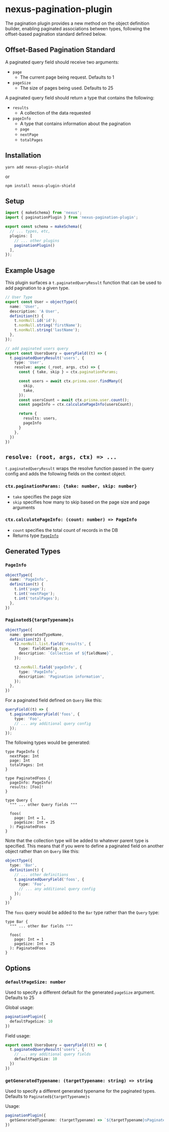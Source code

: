 # nexus-pagination-plugin

The pagination plugin provides a new method on the object definition builder, enabling paginated associations between types, following the offset-based pagination standard defined below.

## Offset-Based Pagination Standard

A paginated query field should receive two arguments:

* `page`
  * The current page being request. Defaults to 1
* `pageSize`
  * The size of pages being used. Defaults to 25

A paginated query field should return a type that contains the following:

* `results`
  * A collection of the data requested
* `pageInfo`
  * A type that contains information about the pagination
  * `page`
  * `nextPage`
  * `totalPages`

## Installation

```
yarn add nexus-plugin-shield
```
or
```
npm install nexus-plugin-shield
```

## Setup

```ts
import { makeSchema} from 'nexus';
import { paginationPlugin } from 'nexus-pagination-plugin';

export const schema = makeSchema({
  // ... types, etc,
  plugins: [
    // ... other plugins
    paginationPlugin()
  ],
});

```

## Example Usage

This plugin surfaces a `t.paginatedQueryResult` function that can be used to add pagination to a given type.

```ts
// User Type
export const User = objectType({
  name: 'User',
  description: 'A User',
  definition(t) {
    t.nonNull.id('id');
    t.nonNull.string('firstName');
    t.nonNull.string('lastName');
  },
});

// add paginated users query
export const UsersQuery = queryField((t) => {
  t.paginatedQueryResult('users', {
    type: 'User',
    resolve: async (_root, args, ctx) => {
      const { take, skip } = ctx.paginationParams;

      const users = await ctx.prisma.user.findMany({
        skip,
        take,
      });
      const usersCount = await ctx.prisma.user.count();
      const pageInfo = ctx.calculatePageInfo(usersCount);

      return {
        results: users,
        pageInfo
      }
    },
  })
})
```

## `resolve: (root, args, ctx) => ...`

`t.paginatedQueryResult` wraps the resolve function passed in the query config and adds the following fields on the context object.

### `ctx.paginationParams: {take: number, skip: number}`
  
* `take` specifies the page size
* `skip` specifies how many to skip based on the page size and page arguments
  
### `ctx.calculatePageInfo: (count: number) => PageInfo`

* `count` specifies the total count of records in the DB
* Returns type [`PageInfo`](#pageinfo)

## Generated Types

### `PageInfo`

```ts
objectType({
  name: 'PageInfo',
  definition(t) {
    t.int('page');
    t.int('nextPage');
    t.int('totalPages');
  },
})
```

### `Paginated${targeTypename}s`

```ts
objectType({
  name: generatedTypeName,
  definition(t2) {
    t2.nonNull.list.field('results', {
      type: fieldConfig.type,
      description: `Collection of ${fieldName}`,
    });

    t2.nonNull.field('pageInfo', {
      type: 'PageInfo',
      description: 'Pagination information',
    });
  },
})
```

For a paginated field defined on `Query` like this:

```ts
queryField((t) => {
  t.paginatedQueryField('foos', {
    type: 'Foo',
    // ... any additional query config
  });
});
```

The following types would be generated:

```gql
type PageInfo {
  nextPage: Int
  page: Int
  totalPages: Int
}

type PaginatedFoos {
  pageInfo: PageInfo!
  results: [Foo]!
}

type Query {
  """ ... other Query fields """

  foos(
    page: Int = 1,
    pageSize: Int = 25
  ): PaginatedFoos
}
```

Note that the collection type will be added to whatever parent type is specified. This means that if you were to define a paginated field on another object rather than on `Query` like this:

```ts
objectType({
  type: 'Bar',
  definition(t) {
    // ... other definitions
    t.paginatedQueryField('foos', {
      type: 'Foo',
      // ... any additional query config
    });
  }
})
```

The `foos` query would be added to the `Bar` type rather than the `Query` type:

```gql
type Bar {
  """ ... other Bar fields """

  foos(
    page: Int = 1
    pageSize: Int = 25
  ): PaginatedFoos
}
```

## Options

### `defaultPageSize: number`

Used to specify a different default for the generated `pageSize` argument. Defaults to 25

Global usage:

```ts
paginationPlugin({
  defaultPageSize: 10
})
```

Field usage:

```ts
export const UsersQuery = queryField((t) => {
  t.paginatedQueryResult('users', {
    // ... any additional query fields
    defaultPageSize: 10
  })  
})
```

### `getGeneratedTypename: (targetTypename: string) => string`

Used to specify a different generated typename for the paginated types. Defaults to `Paginated${targetTypename}s`

Usage:

```ts
paginationPlugin({
  getGeneratedTypename: (targetTypename) => `${targetTypename}sPaginated`
})
```
